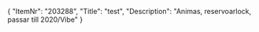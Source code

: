 {
  "ItemNr": "203288",
  "Title": "test",
  "Description": "Animas, reservoarlock, passar till 2020/Vibe"
}